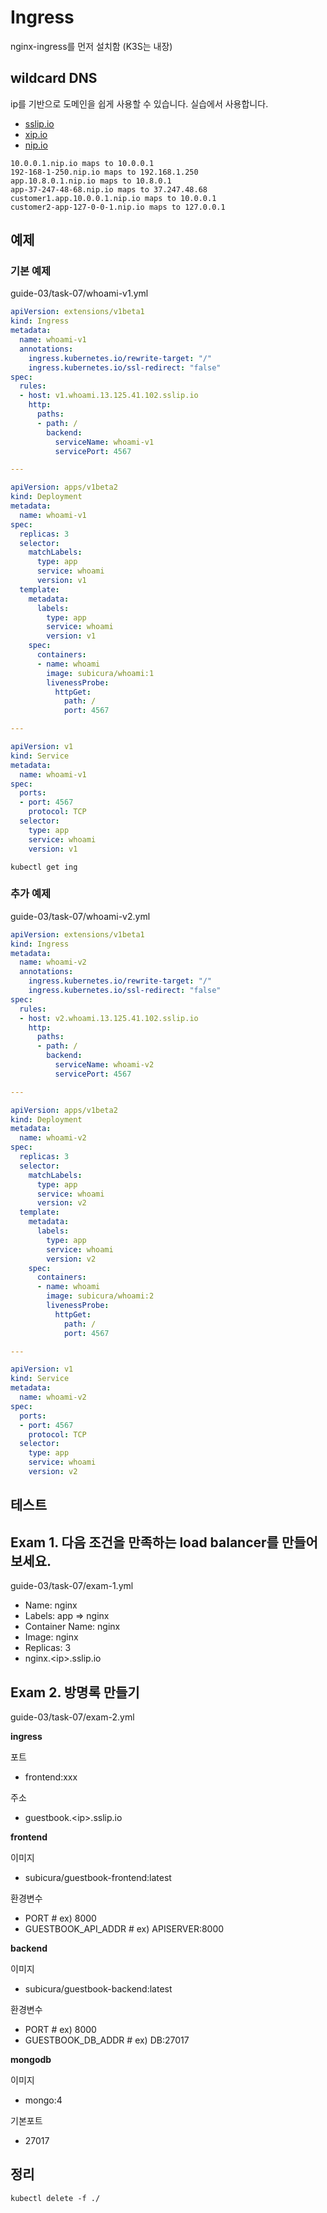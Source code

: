 # Ingress

nginx-ingress를 먼저 설치함 (K3S는 내장)

## wildcard DNS

ip를 기반으로 도메인을 쉽게 사용할 수 있습니다. 실습에서 사용합니다.

- [sslip.io](https://sslip.io/)
- [xip.io](http://xip.io/)
- [nip.io](https://nip.io/)

```
10.0.0.1.nip.io maps to 10.0.0.1
192-168-1-250.nip.io maps to 192.168.1.250
app.10.8.0.1.nip.io maps to 10.8.0.1
app-37-247-48-68.nip.io maps to 37.247.48.68
customer1.app.10.0.0.1.nip.io maps to 10.0.0.1
customer2-app-127-0-0-1.nip.io maps to 127.0.0.1
```

## 예제

### 기본 예제

guide-03/task-07/whoami-v1.yml

```yml
apiVersion: extensions/v1beta1
kind: Ingress
metadata:
  name: whoami-v1
  annotations:
    ingress.kubernetes.io/rewrite-target: "/"
    ingress.kubernetes.io/ssl-redirect: "false"
spec:
  rules:
  - host: v1.whoami.13.125.41.102.sslip.io
    http:
      paths: 
      - path: /
        backend:
          serviceName: whoami-v1
          servicePort: 4567

---

apiVersion: apps/v1beta2
kind: Deployment
metadata:
  name: whoami-v1
spec:
  replicas: 3
  selector:
    matchLabels:
      type: app
      service: whoami
      version: v1
  template:
    metadata:
      labels:
        type: app
        service: whoami
        version: v1
    spec:
      containers:
      - name: whoami
        image: subicura/whoami:1
        livenessProbe:
          httpGet:
            path: /
            port: 4567

---

apiVersion: v1
kind: Service
metadata:
  name: whoami-v1
spec:
  ports:
  - port: 4567
    protocol: TCP
  selector:
    type: app
    service: whoami
    version: v1
```

```
kubectl get ing
```

### 추가 예제

guide-03/task-07/whoami-v2.yml

```yml
apiVersion: extensions/v1beta1
kind: Ingress
metadata:
  name: whoami-v2
  annotations:
    ingress.kubernetes.io/rewrite-target: "/"
    ingress.kubernetes.io/ssl-redirect: "false"
spec:
  rules:
  - host: v2.whoami.13.125.41.102.sslip.io
    http:
      paths: 
      - path: /
        backend:
          serviceName: whoami-v2
          servicePort: 4567

---

apiVersion: apps/v1beta2
kind: Deployment
metadata:
  name: whoami-v2
spec:
  replicas: 3
  selector:
    matchLabels:
      type: app
      service: whoami
      version: v2
  template:
    metadata:
      labels:
        type: app
        service: whoami
        version: v2
    spec:
      containers:
      - name: whoami
        image: subicura/whoami:2
        livenessProbe:
          httpGet:
            path: /
            port: 4567

---

apiVersion: v1
kind: Service
metadata:
  name: whoami-v2
spec:
  ports:
  - port: 4567
    protocol: TCP
  selector:
    type: app
    service: whoami
    version: v2
```

## 테스트

## Exam 1. 다음 조건을 만족하는 load balancer를 만들어 보세요.

guide-03/task-07/exam-1.yml

- Name: nginx
- Labels: app => nginx
- Container Name: nginx
- Image: nginx
- Replicas: 3
- nginx.\<ip\>.sslip.io

## Exam 2. 방명록 만들기

guide-03/task-07/exam-2.yml

**ingress**

포트
- frontend:xxx

주소
- guestbook.\<ip\>.sslip.io

**frontend**

이미지
- subicura/guestbook-frontend:latest

환경변수
- PORT # ex) 8000
- GUESTBOOK_API_ADDR # ex) APISERVER:8000

**backend**

이미지
- subicura/guestbook-backend:latest

환경변수
- PORT # ex) 8000
- GUESTBOOK_DB_ADDR # ex) DB:27017

**mongodb**

이미지
- mongo:4

기본포트
- 27017

## 정리

```
kubectl delete -f ./
```
